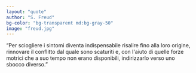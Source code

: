 ```yaml
---
layout: "quote"
author: "S. Freud"
bg-color: "bg-transparent md:bg-gray-50"
image: "freud.jpg"
---
```


“Per sciogliere i sintomi diventa indispensabile risalire fino alla loro origine, rinnovare il conflitto dal quale sono scaturiti e, con l'aiuto di quelle forze motrici che a suo tempo non erano disponibili, indirizzarlo verso uno sbocco diverso.”
